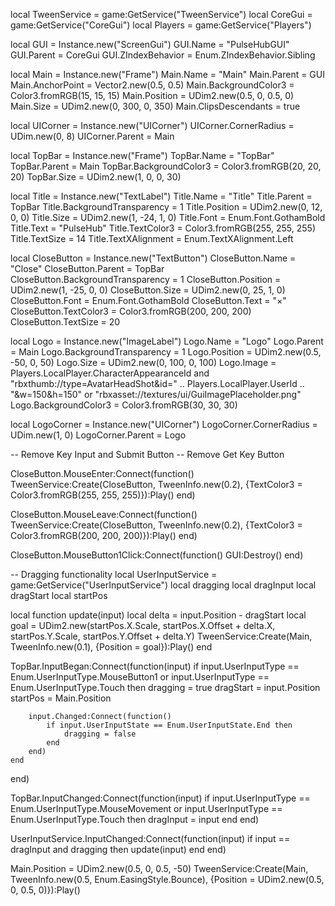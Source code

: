 local TweenService = game:GetService("TweenService")
local CoreGui = game:GetService("CoreGui")
local Players = game:GetService("Players")

local GUI = Instance.new("ScreenGui")
GUI.Name = "PulseHubGUI"
GUI.Parent = CoreGui
GUI.ZIndexBehavior = Enum.ZIndexBehavior.Sibling

local Main = Instance.new("Frame")
Main.Name = "Main"
Main.Parent = GUI
Main.AnchorPoint = Vector2.new(0.5, 0.5)
Main.BackgroundColor3 = Color3.fromRGB(15, 15, 15)
Main.Position = UDim2.new(0.5, 0, 0.5, 0)
Main.Size = UDim2.new(0, 300, 0, 350)
Main.ClipsDescendants = true

local UICorner = Instance.new("UICorner")
UICorner.CornerRadius = UDim.new(0, 8)
UICorner.Parent = Main

local TopBar = Instance.new("Frame")
TopBar.Name = "TopBar"
TopBar.Parent = Main
TopBar.BackgroundColor3 = Color3.fromRGB(20, 20, 20)
TopBar.Size = UDim2.new(1, 0, 0, 30)

local Title = Instance.new("TextLabel")
Title.Name = "Title"
Title.Parent = TopBar
Title.BackgroundTransparency = 1
Title.Position = UDim2.new(0, 12, 0, 0)
Title.Size = UDim2.new(1, -24, 1, 0)
Title.Font = Enum.Font.GothamBold
Title.Text = "PulseHub"
Title.TextColor3 = Color3.fromRGB(255, 255, 255)
Title.TextSize = 14
Title.TextXAlignment = Enum.TextXAlignment.Left

local CloseButton = Instance.new("TextButton")
CloseButton.Name = "Close"
CloseButton.Parent = TopBar
CloseButton.BackgroundTransparency = 1
CloseButton.Position = UDim2.new(1, -25, 0, 0)
CloseButton.Size = UDim2.new(0, 25, 1, 0)
CloseButton.Font = Enum.Font.GothamBold
CloseButton.Text = "×"
CloseButton.TextColor3 = Color3.fromRGB(200, 200, 200)
CloseButton.TextSize = 20

local Logo = Instance.new("ImageLabel")
Logo.Name = "Logo"
Logo.Parent = Main
Logo.BackgroundTransparency = 1
Logo.Position = UDim2.new(0.5, -50, 0, 50)
Logo.Size = UDim2.new(0, 100, 0, 100)
Logo.Image = Players.LocalPlayer.CharacterAppearanceId and "rbxthumb://type=AvatarHeadShot&id=" .. Players.LocalPlayer.UserId .. "&w=150&h=150" or "rbxasset://textures/ui/GuiImagePlaceholder.png"
Logo.BackgroundColor3 = Color3.fromRGB(30, 30, 30)

local LogoCorner = Instance.new("UICorner")
LogoCorner.CornerRadius = UDim.new(1, 0)
LogoCorner.Parent = Logo

-- Remove Key Input and Submit Button
-- Remove Get Key Button

CloseButton.MouseEnter:Connect(function()
    TweenService:Create(CloseButton, TweenInfo.new(0.2), {TextColor3 = Color3.fromRGB(255, 255, 255)}):Play()
end)

CloseButton.MouseLeave:Connect(function()
    TweenService:Create(CloseButton, TweenInfo.new(0.2), {TextColor3 = Color3.fromRGB(200, 200, 200)}):Play()
end)

CloseButton.MouseButton1Click:Connect(function()
    GUI:Destroy()
end)

-- Dragging functionality
local UserInputService = game:GetService("UserInputService")
local dragging
local dragInput
local dragStart
local startPos

local function update(input)
    local delta = input.Position - dragStart
    local goal = UDim2.new(startPos.X.Scale, startPos.X.Offset + delta.X, startPos.Y.Scale, startPos.Y.Offset + delta.Y)
    TweenService:Create(Main, TweenInfo.new(0.1), {Position = goal}):Play()
end

TopBar.InputBegan:Connect(function(input)
    if input.UserInputType == Enum.UserInputType.MouseButton1 or input.UserInputType == Enum.UserInputType.Touch then
        dragging = true
        dragStart = input.Position
        startPos = Main.Position

        input.Changed:Connect(function()
            if input.UserInputState == Enum.UserInputState.End then
                dragging = false
            end
        end)
    end
end)

TopBar.InputChanged:Connect(function(input)
    if input.UserInputType == Enum.UserInputType.MouseMovement or input.UserInputType == Enum.UserInputType.Touch then
        dragInput = input
    end
end)

UserInputService.InputChanged:Connect(function(input)
    if input == dragInput and dragging then
        update(input)
    end
end)

Main.Position = UDim2.new(0.5, 0, 0.5, -50)
TweenService:Create(Main, TweenInfo.new(0.5, Enum.EasingStyle.Bounce), {Position = UDim2.new(0.5, 0, 0.5, 0)}):Play()
